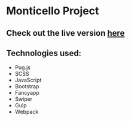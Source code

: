 # Monticello Project

## Check out the live version [here]( https://soulmate13.github.io/monticello/dist/index.html "Monticello")

## Technologies used:
  * Pug.js
  * SCSS
  * JavaScript
  * Bootstrap
  * Fancyapp
  * Swiper
  * Gulp
  * Webpack



